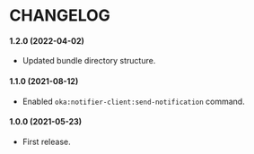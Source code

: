 CHANGELOG
=========

#### 1.2.0 (2022-04-02)

* Updated bundle directory structure.

#### 1.1.0 (2021-08-12)

* Enabled `oka:notifier-client:send-notification` command.

#### 1.0.0 (2021-05-23)

* First release.
